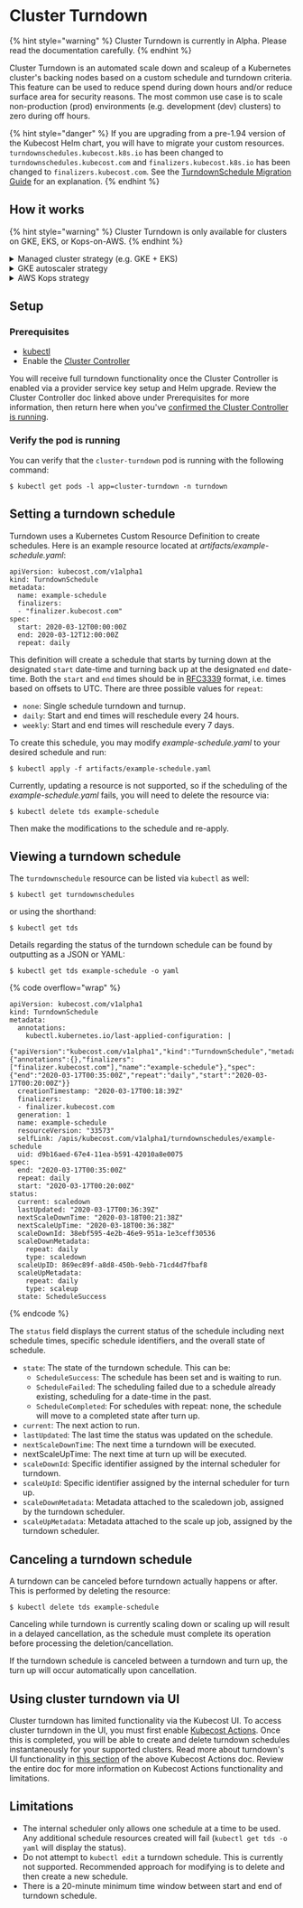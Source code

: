 # Cluster Turndown

{% hint style="warning" %}
Cluster Turndown is currently in Alpha. Please read the documentation carefully.
{% endhint %}

Cluster Turndown is an automated scale down and scaleup of a Kubernetes cluster's backing nodes based on a custom schedule and turndown criteria. This feature can be used to reduce spend during down hours and/or reduce surface area for security reasons. The most common use case is to scale non-production (prod) environments (e.g. development (dev) clusters) to zero during off hours.

{% hint style="danger" %}
If you are upgrading from a pre-1.94 version of the Kubecost Helm chart, you will have to migrate your custom resources. `turndownschedules.kubecost.k8s.io` has been changed to `turndownschedules.kubecost.com` and `finalizers.kubecost.k8s.io` has been changed to `finalizers.kubecost.com`. See the [TurndownSchedule Migration Guide](https://docs.kubecost.com/install-and-configure/advanced-configuration/turndown-schedule-migration-guide) for an explanation.&#x20;
{% endhint %}

## How it works

{% hint style="warning" %}
Cluster Turndown is only available for clusters on GKE, EKS, or Kops-on-AWS.
{% endhint %}

<details>

<summary>Managed cluster strategy (e.g. GKE + EKS)</summary>

When the turndown schedule occurs, a new node pool with a single g1-small node is created. Taints are added to this node to only allow specific pods to be scheduled there. The `cluster-turndown` pod deployment is updated so the pod is allowed to schedule on the singleton node. Once the pod is moved to the new node, it will start back up and resume scale down. This is done by cordoning all nodes in the cluster (other than our new g1-small node), and then reducing the node pool sizes to 0.

</details>

<details>

<summary>GKE autoscaler strategy</summary>

Whenever there exists at least one NodePool with the `cluster-autoscaler` enabled, the `cluster-turndown` pod will:

1. Resize all non-autoscaling nodepools to 0
2. Schedule the turndown on one of the autoscaler nodepool nodes
3. Once it is brought back up (rescheduled to the selected node), the turndown pod will start a process called "flattening" which attempts to set deployment replicas to 0, turn off jobs, and annotate pods with labels that allow the autoscaler to do the rest of the work. Flattening persists pre-turndown values in the annotations of Kubernetes objects. The GKE autoscaler behavior is expected to handle the rest: removing now-unneeded nodes from the node pools. A limitation of this strategy is that the autoscaled node pools won't go below their configured minimum node count.
4. When turn up occurs, deployments and daemonSets are "expanded" to their original sizes/replicas.

There are four annotations that can be applied for this process:

* `kubecost.kubernetes.io/job-suspend`: Stores a bool containing the previous paused state of a kubernetes CronJob.
* `kubecost.kubernetes.io/turn-down-replicas`: Stores the previous number of replicas set on the deployment.
* `kubecost.kubernetes.io/turn-down-rollout`: Stores the previous maxUnavailable for the deployment rollout.
* `kubecost.kubernetes.io/safe-evict`: Uses the `cluster-autoscaler.kubernetes.io/safe-to-evict` for autoscaling clusters to have the autoscaler preserve any deployments that previously had this annotation set, so scale up occurs, this value isn't unintentionally reset.

</details>

<details>

<summary>AWS Kops strategy</summary>

This turndown strategy schedules the `cluster-turndown` pod on the Master node, then resizes all Auto Scaling Groups (ASG) other than the master to 0. Similar to flattening in GKE (see above), the previous min/max/current values of the ASG prior to turndown will be set on the tag. When turn up occurs, those values can be read from the tags and restored to their original sizes. For the standard strategy, turn up will reschedule the turndown pod off the Master upon completion (occurs 5 minutes after turn up). This is to allow any modifications via Kops without resetting any cluster specific scheduling setup by turndown. The tag label used to store the min/max/current values for a node group is `cluster.turndown.previous`. Once turn up happens and the node groups are resized to their original size, the tag is deleted.

</details>

## Setup

### Prerequisites

* [kubectl](https://kubernetes.io/docs/tasks/tools/)
* Enable the [Cluster Controller](https://docs.kubecost.com/install-and-configure/advanced-configuration/controller)

You will receive full turndown functionality once the Cluster Controller is enabled via a provider service key setup and Helm upgrade. Review the Cluster Controller doc linked above under Prerequisites for more information, then return here when you've [confirmed the Cluster Controller is running](https://app.gitbook.com/o/MQuX6uFwV0j7vIHtR15E/s/cjJbIkEBCZifkHo05tVh/\~/changes/230/install-and-configure/advanced-configuration/controller/cluster-turndown#setup).

### Verify the pod is running

You can verify that the `cluster-turndown` pod is running with the following command:

```
$ kubectl get pods -l app=cluster-turndown -n turndown
```

## Setting a turndown schedule

Turndown uses a Kubernetes Custom Resource Definition to create schedules. Here is an example resource located at _artifacts/example-schedule.yaml_:

```
apiVersion: kubecost.com/v1alpha1
kind: TurndownSchedule
metadata:
  name: example-schedule
  finalizers:
  - "finalizer.kubecost.com"
spec:
  start: 2020-03-12T00:00:00Z
  end: 2020-03-12T12:00:00Z
  repeat: daily
```

This definition will create a schedule that starts by turning down at the designated `start` date-time and turning back up at the designated `end` date-time. Both the `start` and `end` times should be in [RFC3339](https://tools.ietf.org/html/rfc3339) format, i.e. times based on offsets to UTC. There are three possible values for `repeat`:

* `none`: Single schedule turndown and turnup.
* `daily`: Start and end times will reschedule every 24 hours.
* `weekly`: Start and end times will reschedule every 7 days.

To create this schedule, you may modify _example-schedule.yaml_ to your desired schedule and run:

```
$ kubectl apply -f artifacts/example-schedule.yaml
```

Currently, updating a resource is not supported, so if the scheduling of the _example-schedule.yaml_ fails, you will need to delete the resource via:

```
$ kubectl delete tds example-schedule
```

Then make the modifications to the schedule and re-apply.

## Viewing a turndown schedule

The `turndownschedule` resource can be listed via `kubectl` as well:

```
$ kubectl get turndownschedules
```

or using the shorthand:

```
$ kubectl get tds
```

Details regarding the status of the turndown schedule can be found by outputting as a JSON or YAML:

```
$ kubectl get tds example-schedule -o yaml
```

{% code overflow="wrap" %}
```
apiVersion: kubecost.com/v1alpha1
kind: TurndownSchedule
metadata:
  annotations:
    kubectl.kubernetes.io/last-applied-configuration: |
      {"apiVersion":"kubecost.com/v1alpha1","kind":"TurndownSchedule","metadata":{"annotations":{},"finalizers":["finalizer.kubecost.com"],"name":"example-schedule"},"spec":{"end":"2020-03-17T00:35:00Z","repeat":"daily","start":"2020-03-17T00:20:00Z"}}
  creationTimestamp: "2020-03-17T00:18:39Z"
  finalizers:
  - finalizer.kubecost.com
  generation: 1
  name: example-schedule
  resourceVersion: "33573"
  selfLink: /apis/kubecost.com/v1alpha1/turndownschedules/example-schedule
  uid: d9b16aed-67e4-11ea-b591-42010a8e0075
spec:
  end: "2020-03-17T00:35:00Z"
  repeat: daily
  start: "2020-03-17T00:20:00Z"
status:
  current: scaledown
  lastUpdated: "2020-03-17T00:36:39Z"
  nextScaleDownTime: "2020-03-18T00:21:38Z"
  nextScaleUpTime: "2020-03-18T00:36:38Z"
  scaleDownId: 38ebf595-4e2b-46e9-951a-1e3ceff30536
  scaleDownMetadata:
    repeat: daily
    type: scaledown
  scaleUpID: 869ec89f-a8d8-450b-9ebb-71cd4d7fbaf8
  scaleUpMetadata:
    repeat: daily
    type: scaleup
  state: ScheduleSuccess
```
{% endcode %}

The `status` field displays the current status of the schedule including next schedule times, specific schedule identifiers, and the overall state of schedule.

* `state`: The state of the turndown schedule. This can be:
  * `ScheduleSuccess`: The schedule has been set and is waiting to run.
  * `ScheduleFailed`: The scheduling failed due to a schedule already existing, scheduling for a date-time in the past.
  * `ScheduleCompleted`: For schedules with repeat: none, the schedule will move to a completed state after turn up.
* `current`: The next action to run.
* `lastUpdated`: The last time the status was updated on the schedule.
* `nextScaleDownTime`: The next time a turndown will be executed.
* nextScaleUpTime: The next time at turn up will be executed.
* `scaleDownId`: Specific identifier assigned by the internal scheduler for turndown.
* `scaleUpId`: Specific identifier assigned by the internal scheduler for turn up.
* `scaleDownMetadata`: Metadata attached to the scaledown job, assigned by the turndown scheduler.
* `scaleUpMetadata`: Metadata attached to the scale up job, assigned by the turndown scheduler.

## Canceling a turndown schedule

A turndown can be canceled before turndown actually happens or after. This is performed by deleting the resource:

```
$ kubectl delete tds example-schedule
```

Canceling while turndown is currently scaling down or scaling up will result in a delayed cancellation, as the schedule must complete its operation before processing the deletion/cancellation.

If the turndown schedule is canceled between a turndown and turn up, the turn up will occur automatically upon cancellation.

## Using cluster turndown via UI

Cluster turndown has limited functionality via the Kubecost UI. To access cluster turndown in the UI, you must first enable [Kubecost Actions](https://docs.kubecost.com/using-kubecost/navigating-the-kubecost-ui/savings/savings-actions#enabling-kubecost-actions). Once this is completed, you will be able to create and delete turndown schedules instantaneously for your supported clusters. Read more about turndown's UI functionality in [this section](https://docs.kubecost.com/using-kubecost/navigating-the-kubecost-ui/savings/savings-actions#cluster-turndown) of the above Kubecost Actions doc. Review the entire doc for more information on Kubecost Actions functionality and limitations.

## Limitations

* The internal scheduler only allows one schedule at a time to be used. Any additional schedule resources created will fail (`kubectl get tds -o yaml` will display the status).
* Do not attempt to `kubectl edit` a turndown schedule. This is currently not supported. Recommended approach for modifying is to delete and then create a new schedule.
* There is a 20-minute minimum time window between start and end of turndown schedule.
